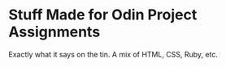 # Stuff Made for Odin Project Assignments

Exactly what it says on the tin. A mix of HTML, CSS, Ruby, etc.
